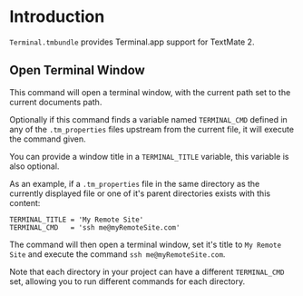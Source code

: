 # Introduction

`Terminal.tmbundle` provides Terminal.app support for TextMate 2.


## Open Terminal Window

This command will open a terminal window, with the current path set to the current documents path.

Optionally if this command finds a variable named `TERMINAL_CMD` defined in any of the `.tm_properties` files upstream from the current file, it will execute the command given.

You can provide a window title in a `TERMINAL_TITLE` variable, this variable is also optional.

As an example, if a `.tm_properties` file in the same directory as the currently displayed file or one of it's parent directories exists with this content:

	TERMINAL_TITLE = 'My Remote Site'
	TERMINAL_CMD   = 'ssh me@myRemoteSite.com'

The command will then open a terminal window, set it's title to `My Remote Site` and execute the command `ssh me@myRemoteSite.com`.

Note that each directory in your project can have a different `TERMINAL_CMD` set, allowing you to run different commands for each directory.
